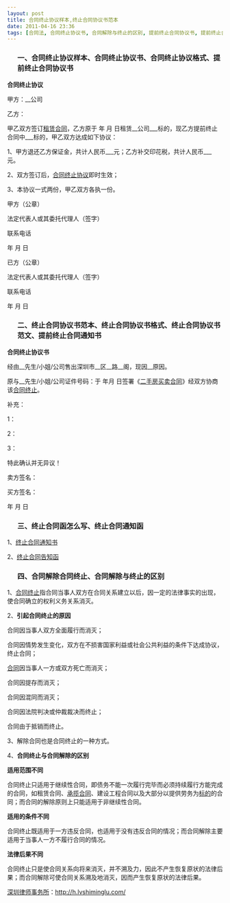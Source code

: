 ```yaml
---
layout: post
title: 合同终止协议样本,终止合同协议书范本
date: 2011-04-16 23:36
tags: [合同法, 合同终止协议书, 合同解除与终止的区别, 提前终止合同协议书, 提前终止合同通知书, 深圳合同纠纷律师, 终止合同函怎么写, 终止合同协议书格式]
---
```

<ol>
<h3>一、合同终止协议样本、合同终止协议书、合同终止协议格式、提前终止合同协议书</h3>
</ol>
<strong>合同终止协议</strong>

甲方：__公司

乙方：

甲乙双方签订<a href="http://h.lvshiminglu.com/law/126.html" target="_blank">租赁合同</a>，乙方原于 年 月 日租赁__公司___标的，现乙方提前终止合同中___标的，甲乙双方达成如下协议：

1、甲方退还乙方保证金，共计人民币___元；乙方补交印花税，共计人民币___元。

2、双方签订后，<a href="http://h.lvshiminglu.com/law/712.html" target="_blank">合同终止协议</a>即时生效；

3、本协议一式两份，甲乙双方各执一份。

甲方（公章）

法定代表人或其委托代理人（签字）

联系电话

年  月  日

已方（公章）

法定代表人或其委托代理人（签字）

联系电话

年  月  日
<ol>
<h3>二、终止合同协议书范本、终止合同协议书格式、终止合同协议书范文、提前终止合同通知书</h3>
</ol>
<strong>合同终止协议书</strong>

经由__先生/小姐/公司售出深圳市__区__路__阁，现因__原因。

原与__先生/小姐/公司证件号码：于 年月 日签署《<a href="http://h.lvshiminglu.com/law/tag/%E4%BA%8C%E6%89%8B%E6%88%BF%E4%B9%B0%E5%8D%96%E5%90%88%E5%90%8C" target="_blank">二手房买卖合同</a>》经双方协商该<a href="http://h.lvshiminglu.com/law/712.html" target="_blank">合同终止</a>。

补充：

1：

2：

3：

特此确认并无异议！

卖方签名：

买方签名：

年 月 日
<ol>
<h3>三、终止合同函怎么写、终止合同通知函</h3>
</ol>
1、<a href="http://www.hetongfalv.com/hetongfalvjiangtang/hetongzhongzhi/20090914/3287.html" target="_blank">终止合同通知书</a>

2、<a href="http://www.nmg122.com/list.asp?ID=90" target="_blank">终止合同告知函</a>
<ol>
<h3>四、合同解除合同终止、合同解除与终止的区别</h3>
</ol>
1、<a href="http://h.lvshiminglu.com/law/712.html" target="_blank">合同终止</a>指合同当事人双方在合同关系建立以后，因一定的法律事实的出现，使合同确立的权利义务关系消灭。

2、<strong>引起合同终止的原因</strong>

合同因当事人双方全面履行而消灭；

合同因情势发生变化，双方在不损害国家利益或社会公共利益的条件下达成协议，终止合同；

<a href="http://h.lvshiminglu.com/law/tag/%E5%90%88%E5%90%8C" target="_blank">合同</a>因当事人一方或双方死亡而消灭；

合同因提存而消灭；

合同因混同而消灭；

合同因法院判决或仲裁裁决而终止；

合同由于抵销而终止。

3、解除合同也是合同终止的一种方式。

4、<strong>合同终止与合同解除的区别</strong>

<strong>适用范围不同</strong>

合同终止只适用于继续性合同，即债务不能一次履行完毕而必须持续履行方能完成的合同，如租赁合同、<a href="http://h.lvshiminglu.com/law/tag/%E6%89%BF%E6%8F%BD%E5%90%88%E5%90%8C%E7%BA%A0%E7%BA%B7%E6%A1%88%E4%BE%8B" target="_blank">承揽合同</a>、建设工程合同以及大部分以提供劳务为<a href="http://h.lvshiminglu.com/law/tag/%E5%90%88%E5%90%8C%E6%A0%87%E7%9A%84%E7%89%A9" target="_blank">标的</a>的合同；而合同的解除原则上只能适用于非继续性合同。

<strong>适用的条件不同</strong>

合同终止既适用于一方违反合同，也适用于没有违反合同的情况；而合同解除主要适用于当事人一方不履行合同的情况。

<strong>法律后果不同</strong>

合同终止只是使合同关系向将来消灭，并不溯及力，因此不产生恢复原状的法律后果；而合同解除可使合同关系溯及地消灭，因而产生恢复原状的法律后果。

<a href="http://h.lvshiminglu.com/">深圳律师事务所</a>：<a href="http://h.lvshiminglu.com/">http://h.lvshiminglu.com/</a>

